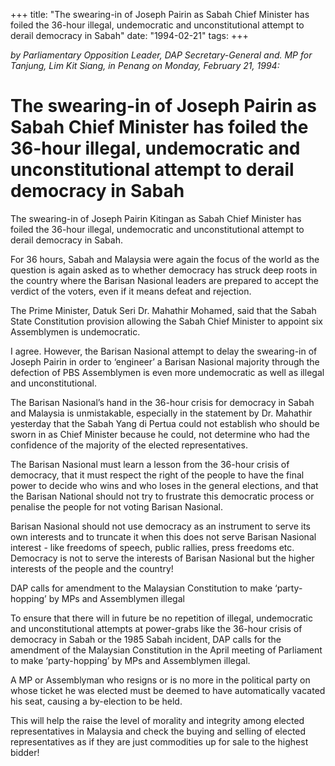 +++ 
title: "The swearing-in of Joseph Pairin as Sabah Chief Minister has foiled the 36-hour illegal, undemocratic and unconstitutional attempt to derail democracy in Sabah"
date: "1994-02-21"
tags:
+++

_by Parliamentary Opposition Leader, DAP Secretary-General and. MP for Tanjung, Lim Kit Siang, in Penang on Monday, February 21, 1994:_

# The swearing-in of Joseph Pairin as Sabah Chief Minister has foiled the 36-hour illegal, undemocratic and unconstitutional attempt to derail democracy in Sabah

The swearing-in of Joseph Pairin Kitingan as Sabah Chief Minister has foiled the 36-hour illegal, undemocratic and unconstitutional attempt to derail democracy in Sabah.</u>

For 36 hours, Sabah and Malaysia were again the focus of the world as the question is again asked as to whether democracy has struck deep roots in the country where the Barisan Nasional leaders are prepared to accept the verdict of the voters, even if it means defeat and rejection.

The Prime Minister, Datuk Seri Dr. Mahathir Mohamed, said that the Sabah State Constitution provision allowing the Sabah Chief Minister to appoint six Assemblymen is undemocratic.

I agree. However, the Barisan Nasional attempt to delay the swearing-in of Joseph Pairin in order to ‘engineer’ a Barisan Nasional majority through the defection of PBS Assemblymen is even more undemocratic as well as illegal and unconstitutional.

The Barisan Nasional’s hand in the 36-hour crisis for democracy in Sabah and Malaysia is unmistakable, especially in the statement by Dr. Mahathir yesterday that the Sabah Yang di Pertua could not establish who should be sworn in as Chief Minister because he could, not determine who had the confidence of the majority of the elected representatives.

The Barisan Nasional must learn a lesson from the 36-hour crisis of democracy, that it must respect the right of the people to have the final power to decide who wins and who loses in the general elections, and that the Barisan National should not try to frustrate this democratic process or penalise the people for not voting Barisan Nasional.

Barisan Nasional should not use democracy as an instrument to serve its own interests and to truncate it when this does not serve Barisan Nasional interest - like freedoms of speech, public rallies, press freedoms etc. Democracy is not to serve the interests of Barisan Nasional but the higher interests of the people and the country!

DAP calls for amendment to the Malaysian Constitution to make ‘party-hopping’ by MPs and Assemblymen illegal

To ensure that there will in future be no repetition of illegal, undemocratic and unconstitutional attempts at power-grabs like the 36-hour crisis of democracy in Sabah or the 1985 Sabah incident, DAP calls for the amendment of the Malaysian Constitution in the April meeting of Parliament to make ‘party-hopping’ by MPs and Assemblymen illegal.

A MP or Assemblyman who resigns or is no more in the political party on whose ticket he was elected must be deemed to have automatically vacated his seat, causing a by-election to be held.

This will help the raise the level of morality and integrity among elected representatives in Malaysia and check the buying and selling of elected representatives as if they are just commodities up for sale to the highest bidder!
 
